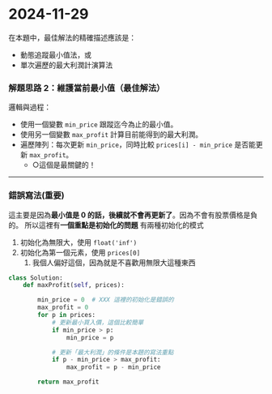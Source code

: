 # 2024-11-29
在本題中，最佳解法的精確描述應該是：
- 動態追蹤最小值法，或
- 單次遍歷的最大利潤計演算法

### 解題思路 2：維護當前最小值（最佳解法）
邏輯與過程：
- 使用一個變數 `min_price` 跟蹤迄今為止的最小值。
- 使用另一個變數 `max_profit` 計算目前能得到的最大利潤。
- 遍歷陣列：每次更新 `min_price`，同時比較 `prices[i] - min_price` 是否能更新 `max_profit`。
  - ○這個是最關鍵的！

---

### 錯誤寫法(重要)

這主要是因為**最小值是 0 的話，後續就不會再更新了**。因為不會有股票價格是負的。
所以這裡有**一個重點是初始化的問題**
有兩種初始化的模式
1. 初始化為無限大，使用 `float('inf')`
2. 初始化為第一個元素，使用 `prices[0]`
   1. 我個人偏好這個，因為就是不喜歡用無限大這種東西

```python
class Solution:
    def maxProfit(self, prices):

        min_price = 0  # XXX 這裡的初始化是錯誤的
        max_profit = 0
        for p in prices:
            # 更新最小買入價，這個比較簡單
            if min_price > p:
                min_price = p

            # 更新「最大利潤」的條件是本題的寫法重點
            if p - min_price > max_profit:
                max_profit = p - min_price

        return max_profit
```
